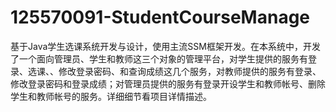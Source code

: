# 125570091-StudentCourseManage
基于Java学生选课系统开发与设计，使用主流SSM框架开发。在本系统中，开发了一个面向管理员、学生和教师这三个对象的管理平台，对学生提供的服务有登录、选课、、修改登录密码、和查询成绩这几个服务，对教师提供的服务有登录、修改登录密码和登录成绩；对管理员提供的服务有登录开设学生和教师帐号、删除学生和教师帐号的服务。详细细节看项目详情描述。
